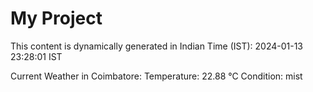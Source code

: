 # My Project

This content is dynamically generated in Indian Time (IST): 2024-01-13 23:28:01 IST


Current Weather in Coimbatore:
Temperature: 22.88 °C
Condition: mist
